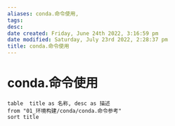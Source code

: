 ```yaml
---
aliases: conda.命令使用,
tags: 
desc: 
date created: Friday, June 24th 2022, 3:16:59 pm
date modified: Saturday, July 23rd 2022, 2:28:37 pm
title: conda.命令使用
---
```


# conda.命令使用

```dataview
table  title as 名称, desc as 描述
from "01_环境构建/conda/conda.命令参考"
sort title

```
